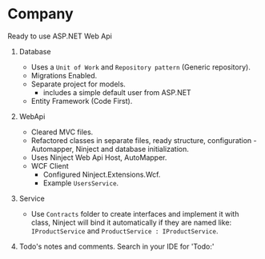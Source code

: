 # Company
Ready to use ASP.NET Web Api

1. Database
   - Uses a `Unit of Work` and `Repository pattern` (Generic repository).
   - Migrations Enabled.
   - Separate project for models.
      - includes a simple default user from ASP.NET 
   - Entity Framework (Code First).
  
2. WebApi
   - Cleared MVC files.
   - Refactored classes in separate files, ready structure, configuration - Automapper, Ninject and database initialization.
   - Uses Ninject Web Api Host, AutoMapper.
   - WCF Client
      - Configured Ninject.Extensions.Wcf.
      - Example `UsersService`.

3. Service
   - Use `Contracts` folder to create interfaces and implement it with class, Ninject will bind it automatically if they are named like: `IProductService` and `ProductService : IProductService`.

4. Todo's notes and comments. Search in your IDE for 'Todo:'

